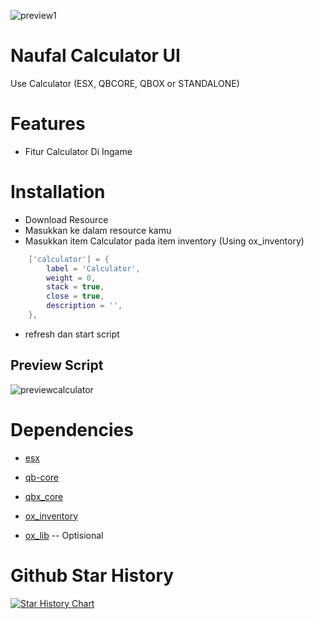 ![preview1](https://r2.fivemanage.com/WX5Hv6yMgODTgG2WF6rml/images/backgroundgithub.png)

# Naufal Calculator UI

Use Calculator (ESX, QBCORE, QBOX or STANDALONE)

# Features 
- Fitur Calculator Di Ingame

# Installation
- Download Resource
- Masukkan ke dalam resource kamu
- Masukkan item Calculator pada item inventory (Using ox_inventory)

```lua
    ['calculator'] = { 
        label = 'Calculator', 
        weight = 0, 
        stack = true,
        close = true,
        description = '', 
    },
```

- refresh dan start script

## Preview Script
![previewcalculator](https://r2.fivemanage.com/WX5Hv6yMgODTgG2WF6rml/previewnaufalcalculator.png)

# Dependencies

- [esx](https://github.com/esx-framework/esx_core)
- [qb-core](https://github.com/qbcore-framework/qb-core)
- [qbx_core](https://github.com/Qbox-project/qbx_core)
- [ox_inventory](https://github.com/overextended/ox_inventory)

- [ox_lib](https://github.com/overextended/ox_lib) -- Optisional

# Github Star History
[![Star History Chart](https://api.star-history.com/svg?repos=naufalmulyarizki/naufal-calculator&type=Date)](https://star-history.com/#naufalmulyarizki/naufal-calculator&Date)